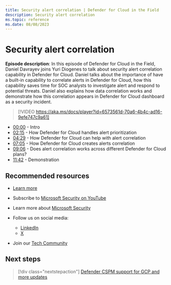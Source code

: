 ```yaml
---
title: Security alert correlation | Defender for Cloud in the Field 
description: Security alert correlation
ms.topic: reference
ms.date: 08/08/2023
---
```


# Security alert correlation

**Episode description**:  In this episode of Defender for Cloud in the Field, Daniel Davrayev joins Yuri Diogenes to talk about security alert correlation capability in Defender for Cloud. Daniel talks about the importance of have a built-in capability to correlate alerts in Defender for Cloud, how this capability saves time for SOC analysts to investigate alert and respond to potential threats. Daniel also explains how data correlation works and demonstrate how this correlation appears in Defender for Cloud dashboard as a security incident.

> [!VIDEO https://aka.ms/docs/player?id=6573561d-70a6-4b4c-ad16-9efe747c9a61]

- [00:00](/shows/mdc-in-the-field/security-alert-correlation#time=00m00s) - Intro
- [02:15](/shows/mdc-in-the-field/security-alert-correlation#time=02m15s) - How Defender for Cloud handles alert prioritization
- [04:29](/shows/mdc-in-the-field/security-alert-correlation#time=04m29s) - How Defender for Cloud can help with alert correlation
- [07:05](/shows/mdc-in-the-field/security-alert-correlation#time=07m05s) - How Defender for Cloud creates alerts correlation
- [09:06](/shows/mdc-in-the-field/security-alert-correlation#time=09m06s) - Does alert correlation works across different Defender for Cloud plans?
- [11:42](/shows/mdc-in-the-field/security-alert-correlation#time=11m42s) - Demonstration

## Recommended resources

- [Learn more](https://techcommunity.microsoft.com/t5/microsoft-defender-for-cloud/correlating-alerts-in-microsoft-defender-for-cloud/ba-p/3839209)
- Subscribe to [Microsoft Security on YouTube](https://www.youtube.com/playlist?list=PL3ZTgFEc7LysiX4PfHhdJPR7S8mGO14YS)
- Learn more about [Microsoft Security](https://msft.it/6002T9HQY)

- Follow us on social media:

  - [LinkedIn](https://www.linkedin.com/showcase/microsoft-security/)
  - [X](https://x.com/msftsecurity)

- Join our [Tech Community](https://aka.ms/SecurityTechCommunity)

## Next steps

> [!div class="nextstepaction"]
> [Defender CSPM support for GCP and more updates](episode-thirty-six.md)
